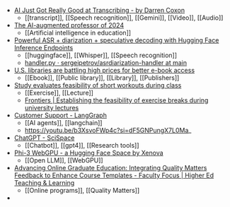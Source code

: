 - [AI Just Got Really Good at Transcribing - by Darren Coxon](https://darrencoxon.substack.com/p/ai-just-got-really-good-at-transcribing?r=j08mh&triedRedirect=true)
	- [[transcript]], [[Speech recognition]], [[Gemini]], [[Video]], [[Audio]]
- [The AI-augmented professor of 2024](https://www.insidehighered.com/opinion/blogs/online-trending-now/2024/05/08/ai-augmented-professor-2024?utm_source=Inside+Higher+Ed&utm_campaign=6915d8235e-DNU_2021_COPY_02&utm_medium=email&utm_term=0_1fcbc04421-6915d8235e-197822205&mc_cid=6915d8235e&mc_eid=6731fd9c03)
	- [[Artificial intelligence in education]]
- [Powerful ASR + diarization + speculative decoding with Hugging Face Inference Endpoints](https://huggingface.co/blog/asr-diarization)
	- [[huggingface]], [[Whisper]], [[Speech recognition]]
	- [handler.py · sergeipetrov/asrdiarization-handler at main](https://huggingface.co/sergeipetrov/asrdiarization-handler/blob/main/handler.py)
- [U.S. libraries are battling high prices for better e-book access](https://www.axios.com/2024/05/06/library-librarians-e-books-license-policies)
	- [[Ebook]], [[Public library]], [[Library]], [[Publishers]]
- [Study evaluates feasibility of short workouts during class](https://www.insidehighered.com/news/student-success/academic-life/2024/05/08/study-evaluates-feasibility-short-workouts-during?utm_source=Inside+Higher+Ed&utm_campaign=afe704b1f8-S2_DailyNews_COPY_01&utm_medium=email&utm_term=0_-284161f8c0-%5BLIST_EMAIL_ID%5D&mc_cid=afe704b1f8&mc_eid=6731fd9c03)
	- [[Exercise]], [[Lecture]]
	- [Frontiers | Establishing the feasibility of exercise breaks during university lectures](https://www.frontiersin.org/articles/10.3389/fspor.2024.1358564/full)
- [Customer Support - LangGraph](https://langchain-ai.github.io/langgraph/tutorials/customer-support/customer-support/)
	- [[AI agents]], [[langchain]]
	- https://youtu.be/b3XsvoFWp4c?si=dF5GNPungX7L0Ma_
- [ChatGPT - SciSpace](https://chatgpt.com/g/g-NgAcklHd8-scispace)
	- [[Chatbot]], [[gpt4]], [[Research tools]]
- [Phi-3 WebGPU - a Hugging Face Space by Xenova](https://huggingface.co/spaces/Xenova/experimental-phi3-webgpu)
	- [[Open LLM]], [[WebGPU]]
- [Advancing Online Graduate Education: Integrating Quality Matters Feedback to Enhance Course Templates - Faculty Focus | Higher Ed Teaching & Learning](https://www.facultyfocus.com/articles/course-design-ideas/advancing-online-graduate-education-integrating-quality-matters-feedback-to-enhance-course-templates/)
	- [[Online programs]], [[Quality Matters]]
-